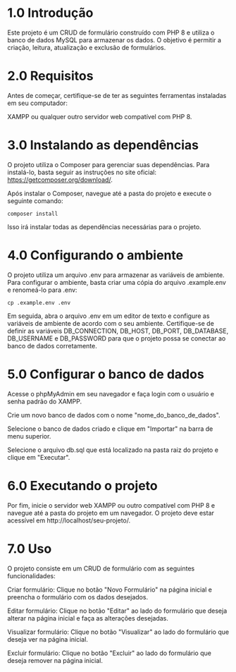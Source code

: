 # 1.0 Introdução
Este projeto é um CRUD de formulário construído com PHP 8 e utiliza o banco de dados MySQL para armazenar os dados. O objetivo é permitir a criação, leitura, atualização e exclusão de formulários.

# 2.0 Requisitos
Antes de começar, certifique-se de ter as seguintes ferramentas instaladas em seu computador:

XAMPP ou qualquer outro servidor web compatível com PHP 8.

# 3.0 Instalando as dependências
O projeto utiliza o Composer para gerenciar suas dependências. Para instalá-lo, basta seguir as instruções no site oficial: https://getcomposer.org/download/.

Após instalar o Composer, navegue até a pasta do projeto e execute o seguinte comando:
```
composer install
```
Isso irá instalar todas as dependências necessárias para o projeto.

# 4.0 Configurando o ambiente
O projeto utiliza um arquivo .env para armazenar as variáveis de ambiente. Para configurar o ambiente, basta criar uma cópia do arquivo .example.env e renomeá-lo para .env:
```
cp .example.env .env
```
Em seguida, abra o arquivo .env em um editor de texto e configure as variáveis de ambiente de acordo com o seu ambiente. Certifique-se de definir as variáveis DB_CONNECTION, DB_HOST, DB_PORT, DB_DATABASE, DB_USERNAME e DB_PASSWORD para que o projeto possa se conectar ao banco de dados corretamente.

# 5.0 Configurar o banco de dados
Acesse o phpMyAdmin em seu navegador e faça login com o usuário e senha padrão do XAMPP.

Crie um novo banco de dados com o nome "nome_do_banco_de_dados".

Selecione o banco de dados criado e clique em "Importar" na barra de menu superior.

Selecione o arquivo db.sql que está localizado na pasta raiz do projeto e clique em "Executar".

# 6.0 Executando o projeto
Por fim, inicie o servidor web XAMPP ou outro compatível com PHP 8 e navegue até a pasta do projeto em um navegador. O projeto deve estar acessível em http://localhost/seu-projeto/.

# 7.0 Uso
O projeto consiste em um CRUD de formulário com as seguintes funcionalidades:

Criar formulário: Clique no botão "Novo Formulário" na página inicial e preencha o formulário com os dados desejados.

Editar formulário: Clique no botão "Editar" ao lado do formulário que deseja alterar na página inicial e faça as alterações desejadas.

Visualizar formulário: Clique no botão "Visualizar" ao lado do formulário que deseja ver na página inicial.

Excluir formulário: Clique no botão "Excluir" ao lado do formulário que deseja remover na página inicial.

